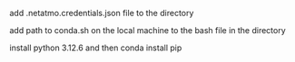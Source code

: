 add .netatmo.credentials.json file to the directory

add path to conda.sh on the local machine to the bash file in the directory

install python 3.12.6 and then conda install pip
